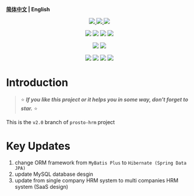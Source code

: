 **[简体中文](./README.CN.md) | English**

<p align="center">
    <a href="https://github.com/lyzsk/hrms/blob/master/LICENSE">
        <img src="https://img.shields.io/github/license/lyzsk/hrms.svg?style=plastic&logo=github" />
    </a>
    <a href="https://github.com/lyzsk/hrms/members">
        <img src="https://img.shields.io/github/forks/lyzsk/hrms.svg?style=plastic&logo=github" />
    </a>
    <a href="https://github.com/lyzsk/hrms/stargazers">
        <img src="https://img.shields.io/github/stars/lyzsk/hrms.svg?style=plastic&logo=github" />
    </a>
</p>

<p align="center">
    <img src="https://img.shields.io/badge/language-Java-3C415C?style=plastic&logo=openjdk&logoColor=FFFFFF" />
    <img src="https://img.shields.io/badge/Language-HTML-3C415C?style=plastic&logo=html5&logoColor=E34F26" />
    <img src="https://img.shields.io/badge/Language-CSS-3C415C?style=plastic&logo=css3&logoColor=1572B6" />
    <img src="https://img.shields.io/badge/Language-JavaScript-3C415C?style=plastic&logo=javascript&logoColor=F7DF1E" />
</p>

<p align="center">
    <img src="https://img.shields.io/badge/IDE-IDEA-3C415C?style=plastic&logo=intellijidea&logoColor=FFFFFF" />
    <img src="https://img.shields.io/badge/IDE-VSCode-3C415C?style=plastic&logo=visualstudiocode&logoColor=007ACC" />
</p>

<p align="center">
    <img src="https://img.shields.io/badge/Framework-Spring-3C415C?style=plastic&logo=spring&logoColor=6DB33F" />
<img src="https://img.shields.io/badge/Framework-SpringBoot-3C415C?style=plastic&logo=springboot&logoColor=6DB33F" />
    <img src="https://img.shields.io/badge/Framework-SpringSecurity-3C415C?style=plastic&logo=springsecurity&logoColor=6DB33F" />
    <img src="https://img.shields.io/badge/Framework-Vue.js-3C415C?style=plastic&logo=vue.js&logoColor=4FC08D" />
</p>

# Introduction

> :star: **_If you like this project or it helps you in some way, don't forget to star._** :star:

This is the `v2.0` branch of `prosto-hrm` project

# Key Updates

1. change ORM framework from `MyBatis Plus` to `Hibernate (Spring Data JPA)`
2. update MySQL database desgin
3. update from single company HRM system to multi companies HRM system (SaaS design)

[back to top]: #introduction
